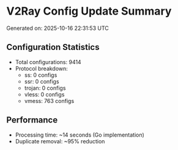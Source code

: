 # V2Ray Config Update Summary
Generated on: 2025-10-16 22:31:53 UTC

## Configuration Statistics
- Total configurations: 9414
- Protocol breakdown:
  - ss: 0 configs
  - ssr: 0 configs
  - trojan: 0 configs
  - vless: 0 configs
  - vmess: 763 configs

## Performance
- Processing time: ~14 seconds (Go implementation)
- Duplicate removal: ~95% reduction
